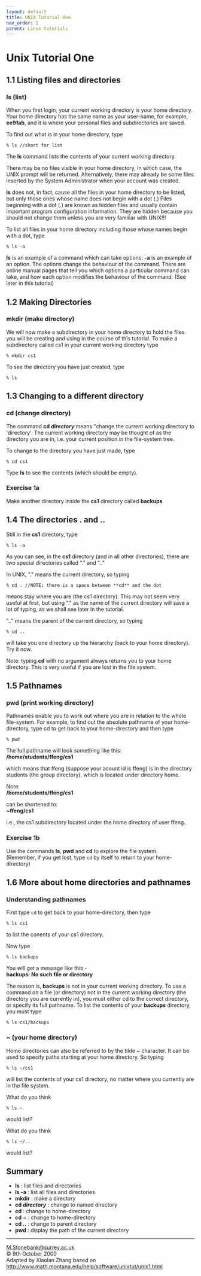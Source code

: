 ```yaml
---
layout: default
title: UNIX Tutorial One
nav_order: 2
parent: Linux tutorials
---
```


# Unix Tutorial One
  
## 1.1 Listing files and directories
### ls (list)  
When you first login, your current working directory is your home directory. Your home directory has the same name as your user-name, for example, **ee91ab**, and it is where your personal files and subdirectories are saved.  
  
To find out what is in your home directory, type  

    % ls //short for list  
  
The **ls** command lists the contents of your current working directory.  
  
There may be no files visible in your home directory, in which case, the UNIX prompt will be returned. Alternatively, there may already be some files inserted by the System Administrator when your account was created.  
  
**ls** does not, in fact, cause all the files in your home directory to be listed, but only those ones whose name does not begin with a dot (.) Files beginning with a dot (.) are known as hidden files and usually contain important program configuration information. They are hidden because you should not change them unless you are very familiar with UNIX!!!  
  
To list all files in your home directory including those whose names begin with a dot, type  

    % ls -a  
  
**ls** is an example of a command which can take options: **-a** is an example of an option. The options change the behaviour of the command. There are online manual pages that tell you which options a particular command can take, and how each option modifies the behaviour of the command. (See later in this tutorial)  
  
  
## 1.2 Making Directories
### mkdir (make directory)  
We will now make a subdirectory in your home directory to hold the files you will be creating and using in the course of this tutorial. To make a subdirectory called cs1 in your current working directory type 

    % mkdir cs1  
  
To see the directory you have just created, type  

    % ls  
  
  
## 1.3 Changing to a different directory
### cd (change directory)  
The command **cd _directory_** means "change the current working directory to 'directory'. The current working directory may be thought of as the directory you are in, i.e. your current position in the file-system tree.  
  
To change to the directory you have just made, type  

    % cd cs1  
  
Type **ls** to see the contents (which should be empty).  
  
### Exercise 1a  
Make another directory inside the **cs1** directory called **backups**  
  
  
## 1.4 The directories . and ..  
Still in the **cs1** directory, type 

    % ls -a  
  
As you can see, in the **cs1** directory (and in all other directories), there are two special directories called "." and ".."  
  
In UNIX, "." means the current directory, so typing  

    % cd . //NOTE: there is a space between **cd** and the dot  
  
means stay where you are (the cs1 directory). This may not seem very useful at first, but using "." as the name of the current directory will save a lot of typing, as we shall see later in the tutorial.  
  
".." means the parent of the current directory, so typing  

    % cd ..  
  
will take you one directory up the hierarchy (back to your home directory). Try it now.  
  
Note: typing **cd** with no argument always returns you to your home directory. This is very useful if you are lost in the file system.  
  
  
## 1.5 Pathnames
### pwd (print working directory)  
Pathnames enable you to work out where you are in relation to the whole file-system. For example, to find out the absolute pathname of your home-directory, type cd to get back to your home-directory and then type  

    % pwd  

The full pathname will look something like this:  
**/home/students/ffeng/cs1**  

which means that ffeng (suppose your acount id is ffeng) is in the directory students (the group directory), which is located under directory home.  
  
Note:  
**/home/students/ffeng/cs1**  
  
can be shortened to:  
**~ffeng/cs1**  
  
i.e., the cs1 subdirectory located under the home directory of user ffeng.
   
### Exercise 1b  
Use the commands **ls**, **pwd** and **cd** to explore the file system.  
(Remember, if you get lost, type `cd` by itself to return to your home-directory)  
  
  
## 1.6 More about home directories and pathnames
### Understanding pathnames  
First type `cd` to get back to your home-directory, then type  

    % ls cs1  
  
to list the conents of your cs1 directory.  
  
Now type  

    % ls backups  
  
You will get a message like this -  
**backups: No such file or directory**  
  
The reason is, **backups** is not in your current working directory. To use a command on a file (or directory) not in the current working directory (the directory you are currently in), you must either cd to the correct directory, or specify its full pathname. To list the contents of your **backups** directory, you must type  

    % ls cs1/backups  
  
### ~ (your home directory)  
Home directories can also be referred to by the tilde ~ character. It can be used to specify paths starting at your home directory. So typing  

    % ls ~/cs1  
  
will list the contents of your cs1 directory, no matter where you currently are in the file system.  
  
What do you think  

    % ls ~  
  
would list?  
  
What do you think   

    % ls ~/..  
  
would list?  
  
## Summary  
* **ls** : list files and directories  
* **ls -a** : list all files and directories  
* **mkdir** : make a directory  
* **cd _directory_** : change to named directory  
* **cd** : change to home-directory  
* **cd** ~ : change to home-directory  
* **cd ..** : change to parent directory  
* **pwd** : display the path of the current directory  
  
  
--------------------------------------------
M.Stonebank@surrey.ac.uk  
© 9th October 2000  
Adapted by Xiaolan Zhang based on http://www.math.montana.edu/help/software/unixtut/unix1.html

